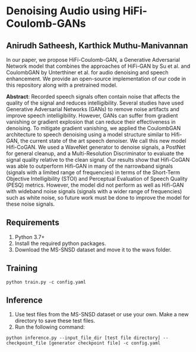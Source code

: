 # Denoising Audio using HiFi-Coulomb-GANs
## Anirudh Satheesh, Karthick Muthu-Manivannan

In our paper, we propose HiFi-Coulomb-GAN, a Generative Adversarial Network model that combines the approaches of HiFi-GAN by Su et al. and CoulombGAN by Unterthiner et al. for audio denoising and speech enhancement. We provide an open-source implementation of our code in this repository along with a pretrained model.

**Abstract**: Recorded speech signals often contain noise that affects the quality of the signal and reduces intelligibility. Several studies have used Generative Adversarial Networks (GANs) to remove noise artifacts and improve speech intelligibility. However, GANs can suffer from gradient vanishing or gradient explosion that can reduce their effectiveness in denoising. To mitigate gradient vanishing, we applied the CoulombGAN architecture to speech denoising using a model structure similar to Hifi-GAN, the current state of the art speech denoiser. We call this new model Hifi-CoGAN. We used a WaveNet generator to denoise signals, a PostNet for general cleanup, and a Multi-Resolution Discriminator to evaluate the signal quality relative to the clean signal. Our results show that Hifi-CoGAN was able to outperform Hifi-GAN in many of the narrowband signals (signals with a limited range of frequencies) in terms of the Short-Term Objective Intelligibility (STOI) and Perceptual Evaluation of Speech Quality (PESQ) metrics. However, the model did not perform as well as Hifi-GAN with wideband noise signals (signals with a wider range of frequencies) such as white noise, so future work must be done to improve the model for these noise signals.

## Requirements
1. Python 3.7+
2. Install the required python packages.
3. Download the MS-SNSD dataset and move it to the wavs folder.

## Training
```
python train.py -c config.yaml
```

## Inference
1. Use test files from the MS-SNSD dataset or use your own. Make a new directory to save these test files.
2. Run the following command:
```
python inference.py --input_file_dir [test file directory] --checkpoint_file [generator checkpoint file] -c config.yaml
```

